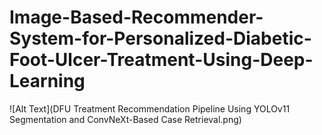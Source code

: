 # Image-Based-Recommender-System-for-Personalized-Diabetic-Foot-Ulcer-Treatment-Using-Deep-Learning

![Alt Text](DFU Treatment Recommendation Pipeline Using YOLOv11 Segmentation and ConvNeXt-Based Case Retrieval.png)

